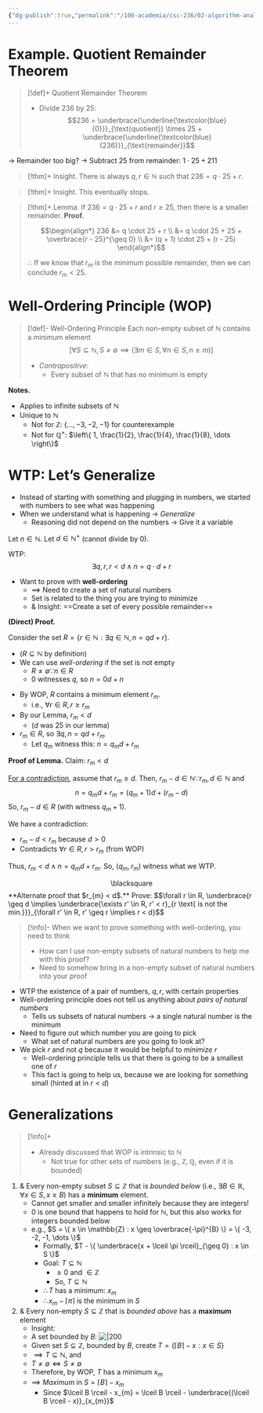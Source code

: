 ```yaml
---
{"dg-publish":true,"permalink":"/100-academia/csc-236/02-algorithm-analysis/well-ordering/","tags":["#lecture","#note","todo","university"],"created":"2024-10-07T20:00:56.730-04:00","updated":"2024-10-08T17:41:53.067-04:00"}
---
```



# Example. Quotient Remainder Theorem

> [!def]+ Quotient Remainder Theorem
> - Divide 236 by 25:
> $$236 = \underbrace{\underline{\textcolor{blue}{0}}}_{\text{quotient}} \times 25 + \underbrace{\underline{\textcolor{blue}{236}}}_{\text{remainder}}$$

→ Remainder too big? → Subtract 25 from remainder: $1 \cdot 25 + 211$

> [!thm]+ Insight.
> There is always $q, r \in \mathbb{N}$ such that $236 = q \cdot 25 + r$.

> [!thm]+ Insight.
> This eventually stops.

> [!thm]+ Lemma.
> If $236 = q \cdot 25 + r$ and $r \geq 25$, then there is a smaller remainder.
> **Proof.**
> 
> $$\begin{align*}
> 236 &= q \cdot 25 + r \\
> &= q \cdot 25 + 25 + \overbrace{r - 25}^{\geq 0} \\
> &= (q + 1) \cdot 25 + (r - 25)
> \end{align*}$$
> 
> $\therefore$ If we know that $r_{m}$ is the *minimum* possible remainder, then we can conclude $r_{m} < 25$.

# Well-Ordering Principle (WOP)

> [!def]- Well-Ordering Principle
> Each non-empty subset of $\mathbb{N}$ contains a minimum element
> $$\bigg[ \forall S \subseteq \mathbb{N}, S \neq \emptyset \implies \Big( \exists m \in S, \forall n \in S, n \geq m \Big) \bigg]$$
> - *Contrapositive*:
>     - Every subset of $\mathbb{N}$ that has no minimum is empty

**Notes.**
- Applies to infinite subsets of $\mathbb{N}$
- Unique to $\mathbb{N}$
    - Not for $\mathbb{Z}$: $\{ \dots, -3, -2, -1 \}$ for counterexample
    - Not for $\mathbb{Q}^{+}$: $\left\{  1, \frac{1}{2}, \frac{1}{4}, \frac{1}{8}, \dots  \right\}$

# WTP: Let’s Generalize

- Instead of starting with something and plugging in numbers, we started with numbers to see what was happening
- When we understand what is happening → *Generalize*
    - Reasoning did not depend on the numbers → Give it a variable

Let $n \in \mathbb{N}$. 
Let $d \in \mathbb{N}^{+}$ (cannot divide by 0).

WTP: $$\exists q, r, r < d \wedge n = q \cdot d + r$$
- Want to prove with **well-ordering**
    - $\implies$ Need to create a set of natural numbers
    - Set is related to the thing you are trying to minimize
    - & Insight: ==Create a set of every possible remainder==

**(Direct) Proof.**

Consider the set $R = \{ r \in \mathbb{N} : \exists q \in \mathbb{N}, n = qd + r \}$.

- ($R \subseteq \mathbb{N}$ by definition)
- We can use *well-ordering* if the set is not empty
    - $R \neq \emptyset  \because n \in R$
    - 0 witnesses $q$, so $n = 0d + n$

<!-- break -->
- By WOP, $R$ contains a minimum element $r_{m}$.
    - i.e., $\forall r \in R, r \geq r_{m}$
- By our Lemma, $r_{m} < d$
    - ($d$ was 25 in our lemma)
- $r_{m} \in R$, so $\exists q, n= qd + r_{m}$
    - Let $q_{m}$ witness this: $n = q_{m} d + r_{m}$

**Proof of Lemma.**
Claim: $r_{m} < d$

<u>For a contradiction</u>, assume that $r_{m} \geq d$.
Then, $r_{m} - d \in \mathbb{N} \because r_{m}, d \in \mathbb{N}$ and $$n = q_{m}d + r_{m} = (q_{m} + 1)d + (r_{m} - d)$$
So, $r_{m} - d \in R$ (with witness $q_{m} + 1$).

We have a contradiction:
- $r_{m} - d < r_{m}$ because $d > 0$
- Contradicts $\forall r \in R, r > r_{m}$ (from WOP)

Thus, $r_{m} < d \wedge n = q_{m}d + r_{m}$.
So, $(q_{m}, r_{m})$ witness what we WTP.

<div class="right-align"> <span class="math display">\blacksquare</span> </div>
**Alternate proof that $r_{m} < d$.**
Prove: $$\forall r \in R, \underbrace{r \geq d \implies \underbrace{\exists r' \in R, r' < r}_{r \text{ is not the min.}}}_{\forall r' \in R, r' \geq r \implies r < d}$$

> [!info]- When we want to prove something with well-ordering, you need to think
> - How can I use non-empty subsets of natural numbers to help me with this proof?
> - Need to somehow bring in a non-empty subset of natural numbers into your proof

- WTP the existence of a pair of numbers, $q, r$, with certain properties
- Well-ordering principle does not tell us anything about *pairs of natural numbers*
    - Tells us subsets of natural numbers → a single natural number is the minimum
- Need to figure out which number you are going to pick
    - What set of natural numbers are you going to look at?
- We pick $r$ and not $q$ because it would be helpful to *minimize* $r$
    - Well-ordering principle tells us that there is going to be a smallest one of $r$
    - This fact is going to help us, because we are looking for something small (hinted at in $r < d$)

# Generalizations

> [!info]+ 
> - Already discussed that WOP is intrinsic to $\mathbb{N}$
>     - Not true for other sets of numbers (e.g., $\mathbb{Z}, \mathbb{Q}$, even if it is bounded)

1. & Every non-empty subset $S \subseteq \mathbb{Z}$ that is *bounded below* (i.e., $\exists B \in \mathbb{R}, \forall x \in S, x \geq B$) has a **minimum** element.
    - Cannot get smaller and smaller infinitely because they are integers!
    - $0$ is one bound that happens to hold for $\mathbb{N}$, but this also works for integers bounded below
    - e.g., $S = \{ x \in \mathbb{Z} : x \geq \overbrace{-\pi}^{B} \} = \{ -3, -2, -1, \dots \}$
        - Formally, $T - \{ \underbrace{x + \lceil \pi \rceil}_{\geq 0} : x \in S \}$
        - Goal: $T \subseteq \mathbb{N}$
            - $\geq 0$ and $\in \mathbb{Z}$
            - So, $T \subseteq \mathbb{N}$
        - $\therefore T$ has a minimum: $x_{m}$
        - $\therefore x_{m} - \lceil \pi \rceil$ is the minimum in $S$
2. & Every non-empty $S \subseteq \mathbb{Z}$ that is *bounded above* has a **maximum** element
    - Insight:
    - A set bounded by $B$: ![|200](https://i.imgur.com/FkhY3YJ.png)
    - Given set $S \subseteq \mathbb{Z}$, bounded by $B$, create $T = \{ \lceil B \rceil - x : x \in S \}$
    - $\implies T \subseteq \mathbb{N}$, and 
    - $T \neq \emptyset \iff S \neq \emptyset$
    - Therefore, by WOP, $T$ has a minimum $x_{m}$
    - $\implies$ *Maximum* in $S = \lceil B \rceil - x_{m}$
        - Since $\lceil B \rceil - x_{m} = \lceil B \rceil - \underbrace{(\lceil B \rceil - x)}_{x_{m}}$
